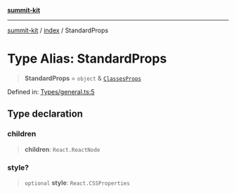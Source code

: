 [**summit-kit**](../../README.md)

***

[summit-kit](../../modules.md) / [index](../README.md) / StandardProps

# Type Alias: StandardProps

> **StandardProps** = `object` & [`ClassesProps`](ClassesProps.md)

Defined in: [Types/general.ts:5](https://github.com/andrewgremlich/summit-kit/blob/c44779f906c26c4d645cd270b81c5a009ec18757/src/react/Types/general.ts#L5)

## Type declaration

### children

> **children**: `React.ReactNode`

### style?

> `optional` **style**: `React.CSSProperties`
